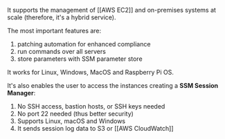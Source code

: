 It supports the management of [[AWS EC2]] and on-premises systems at scale (therefore, it's a hybrid service).

The most important features are:
1. patching automation for enhanced compliance
2. run commands over all servers
3. store parameters with SSM parameter store

It works for Linux, Windows, MacOS and Raspberry Pi OS.

It's also enables the user to access the instances creating a **SSM Session Manager**:

1. No SSH access, bastion hosts, or SSH keys needed
2. No port 22 needed (thus better security)
3. Supports Linux, macOS and Windows
4. It sends session log data to S3 or [[AWS CloudWatch]]